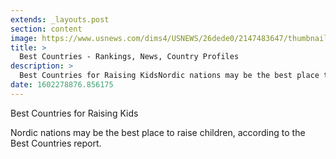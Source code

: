 ```yaml
--- 
extends: _layouts.post 
section: content 
image: https://www.usnews.com/dims4/USNEWS/26dede0/2147483647/thumbnail/1280x600/quality/85/?url=http%3A%2F%2Fmedia.beam.usnews.com%2F77%2Fdb%2F6de032674e4b8c63acbd74ac7ff6%2F201007south-carolina-elections-editorial.voting.Getty.jpg 
title: > 
  Best Countries - Rankings, News, Country Profiles 
description: > 
  Best Countries for Raising KidsNordic nations may be the best place to raise children, according to the Best Countries report. 
date: 1602278876.856175 
--- 
```

Best Countries for Raising Kids

Nordic nations may be the best place to raise children, according to the Best Countries report.